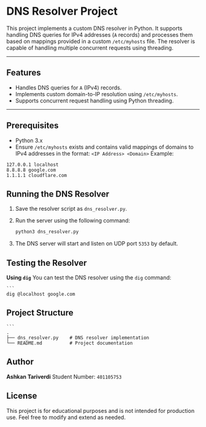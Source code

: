 # DNS Resolver Project

This project implements a custom DNS resolver in Python. It supports handling DNS queries for IPv4 addresses (`A` records) and processes them based on mappings provided in a custom `/etc/myhosts` file. The resolver is capable of handling multiple concurrent requests using threading.

---

## Features
- Handles DNS queries for `A` (IPv4) records.
- Implements custom domain-to-IP resolution using `/etc/myhosts`.
- Supports concurrent request handling using Python threading.

---

## Prerequisites
- Python 3.x
- Ensure `/etc/myhosts` exists and contains valid mappings of domains to IPv4 addresses in the format:
`<IP Address> <Domain>`
Example:

```plaintext    
127.0.0.1 localhost 
8.8.8.8 google.com 
1.1.1.1 cloudflare.com
```
## Running the DNS Resolver


1. Save the resolver script as `dns_resolver.py`.
2. Run the server using the following command:

    ```bash
    python3 dns_resolver.py
4. The DNS server will start and listen on UDP port `5353` by default.


## Testing the Resolver
**Using `dig`**
You can test the DNS resolver using the `dig` command:

    ```
    dig @localhost google.com

## Project Structure
    ```
    .
    ├── dns_resolver.py    # DNS resolver implementation
    └── README.md          # Project documentation

## Author
**Ashkan Tariverdi**
Student Number: `401105753`

## License
This project is for educational purposes and is not intended for production use. Feel free to modify and extend as needed.

